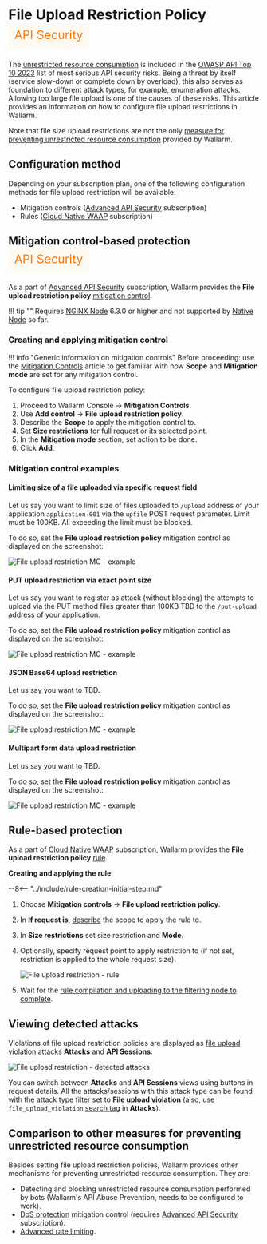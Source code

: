 # File Upload Restriction Policy <a href="../../about-wallarm/subscription-plans/#waap-and-advanced-api-security"><img src="../../../images/api-security-tag.svg" style="border: none;"></a>

The [unrestricted resource consumption](https://github.com/OWASP/API-Security/blob/master/editions/2023/en/0xa4-unrestricted-resource-consumption.md) is included in the [OWASP API Top 10 2023](../user-guides/dashboards/owasp-api-top-ten.md#wallarm-security-controls-for-owasp-api-2023) list of most serious API security risks. Being a threat by itself (service slow-down or complete down by overload), this also serves as foundation to different attack types, for example, enumeration attacks. Allowing too large file upload is one of the causes of these risks. This article provides an information on how to configure file upload restrictions in Wallarm.

Note that file size upload restrictions are not the only [measure for preventing unrestricted resource consumption](#comparison-to-other-measures-for-preventing-unrestricted-resource-consumption) provided by Wallarm.

## Configuration method

Depending on your subscription plan, one of the following configuration methods for file upload restriction will be available:

* Mitigation controls ([Advanced API Security](../about-wallarm/subscription-plans.md#waap-and-advanced-api-security) subscription)
* Rules ([Cloud Native WAAP](../about-wallarm/subscription-plans.md#waap-and-advanced-api-security) subscription)

## Mitigation control-based protection <a href="../../../about-wallarm/subscription-plans/#waap-and-advanced-api-security"><img src="../../../images/api-security-tag.svg" style="border: none;"></a>

As a part of [Advanced API Security](../about-wallarm/subscription-plans.md#waap-and-advanced-api-security) subscription, Wallarm provides the **File upload restriction policy** [mitigation control](../about-wallarm/mitigation-controls-overview.md).

!!! tip ""
    Requires [NGINX Node](../installation/nginx-native-node-internals.md#nginx-node) 6.3.0 or higher and not supported by [Native Node](../installation/nginx-native-node-internals.md#native-node) so far.

### Creating and applying mitigation control

!!! info "Generic information on mitigation controls"
    Before proceeding: use the [Mitigation Controls](../about-wallarm/mitigation-controls-overview.md#configuration) article to get familiar with how **Scope** and **Mitigation mode** are set for any mitigation control.

To configure file upload restriction policy:

1. Proceed to Wallarm Console → **Mitigation Controls**.
1. Use **Add control** → **File upload restriction policy**.
1. Describe the **Scope** to apply the mitigation control to.
1. Set **Size restrictions** for full request or its selected point.
1. In the **Mitigation mode** section, set action to be done.
1. Click **Add**.

### Mitigation control examples

#### Limiting size of a file uploaded via specific request field

Let us say you want to limit size of files uploaded to `/upload` address of your application `application-001` via the `upfile` POST request parameter. Limit must be 100KB. All exceeding the limit must be blocked.

To do so, set the **File upload restriction policy** mitigation control as displayed on the screenshot:

![File upload restriction MC - example](../images/api-protection/mitigation-controls-file-upload-1.png)

#### PUT upload restriction via exact point size

Let us say you want to register as attack (without blocking) the attempts to upload via the PUT method files greater than 100KB TBD to the `/put-upload` address of your application.

To do so, set the **File upload restriction policy** mitigation control as displayed on the screenshot:

![File upload restriction MC - example](../images/api-protection/mitigation-controls-file-upload-2.png)

#### JSON Base64 upload restriction 

Let us say you want to TBD.

To do so, set the **File upload restriction policy** mitigation control as displayed on the screenshot:

![File upload restriction MC - example](../images/api-protection/mitigation-controls-file-upload-3.png)

#### Multipart form data upload restriction

Let us say you want to TBD.

To do so, set the **File upload restriction policy** mitigation control as displayed on the screenshot:

![File upload restriction MC - example](../images/api-protection/mitigation-controls-file-upload-4.png)

## Rule-based protection

As a part of [Cloud Native WAAP](../about-wallarm/subscription-plans.md#waap-and-advanced-api-security) subscription, Wallarm provides the **File upload restriction policy** [rule](../user-guides/rules/rules.md).

**Creating and applying the rule**

--8<-- "../include/rule-creation-initial-step.md"
1. Choose **Mitigation controls** → **File upload restriction policy**.
1. In **If request is**, [describe](../user-guides/rules/rules.md#configuring) the scope to apply the rule to.
1. In **Size restrictions** set size restriction and **Mode**.
1. Optionally, specify request point to apply restriction to (if not set, restriction is applied to the whole request size).

    ![File upload restriction - rule](../images/api-protection/rule-file-upload.png)

1. Wait for the [rule compilation and uploading to the filtering node to complete](../user-guides/rules/rules.md#ruleset-lifecycle).

## Viewing detected attacks

Violations of file upload restriction policies are displayed as [file upload violation](/attacks-vulns-list.md#file-upload-violation) attacks **Attacks** and **API Sessions**:

![File upload restriction - detected attacks](../images/api-protection/mitigation-controls-file-upload-detected.png)

You can switch between **Attacks** and **API Sessions** views using buttons in request details. All the attacks/sessions with this attack type can be found with the attack type filter set to **File upload violation** (also, use `file_upload_violation` [search tag](../user-guides/search-and-filters/use-search.md#search-by-attack-type) in **Attacks**).

## Comparison to other measures for preventing unrestricted resource consumption

Besides setting file upload restriction policies, Wallarm provides other mechanisms for preventing unrestricted resource consumption. They are:

* Detecting and blocking unrestricted resource consumption performed by bots (Wallarm's API Abuse Prevention, needs to be configured to work).
* [DoS protection](../api-protection/dos-protection.md) mitigation control (requires [Advanced API Security](../about-wallarm/subscription-plans.md#waap-and-advanced-api-security) subscription).
* [Advanced rate limiting](../user-guides/rules/rate-limiting.md).
